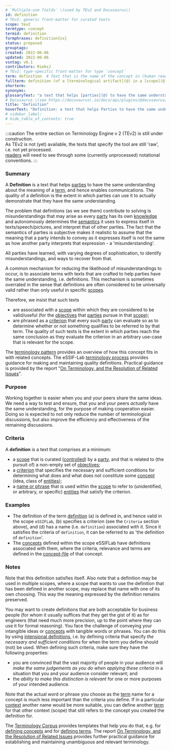 ```yaml
---
# `Multiple-use fields` \(used by TEv2 and Docusaurus\)
id: definition
# TEv2: generic front-matter for curated texts
scope: tev2
termtype: concept
termid: definition
formphrases: definition{ss}
status: proposed
grouptags:
created: 2022-06-06
updated: 2022-06-06
vsntag: v0.1
contributors: RieksJ
# TEv2: type-specific front-matter for type `concept`
term: definition  # Text that is the name of the concept in (human readable) texts.
fullterm: definition (of a [terminological artifact](@) in a [scope](@))
shorterm:
synonyms:
glossaryText: "a text that helps [parties](@) to have the same understanding about the meaning of (and [concepts](@) behind) a [term](@), ideally in such a way that these [parties](@) can determine whether or not they make the same distinction."
# Docusaurus \(see https://docusaurus\.io/docs/api/plugins/@docusaurus/plugin-content-docs#markdown-front-matter\):
title: "Definition"
hoverText: "Definition: a text that helps Parties to have the same understanding about the meaning of (and Concepts behind) a Term, ideally in such a way that these Parties can determine whether or not they make the same distinction."
# sidebar_label:
# hide_table_of_contents: true
---
```


:::caution
The entire section on Terminology Engine v 2 (TEv2) is still under construction.<br/>
As TEv2 is not (yet) available, the texts that specify the tool are still 'raw', i.e. not yet processed.<br/>[readers](@) will need to see through some (currently unprocessed) notational conventions.
:::

### Summary
A **Definition** is a text that helps [parties](@) to have the same understanding about the meaning of a [term](@), and hence enables communications. The quality of a definition is the extent in which parties can use it to actually demonstrate that they have the same understanding.

The problem that definitions (as we see them) contribute to solving is misunderstandings that may arise as every [party](@) has its own [knowledge](@) and autonomously determines the [semantics](@) it uses to express itself in texts/speech/pictures, and interpret that of other parties. The fact that the semantics of parties is subjective makes it realistic to assume that the meaning that a party intends to convey as it expresses itself is not the same as how another party interprets that expression - a 'misunderstanding'.

All parties have learned, with varying degrees of sophistication, to identify misunderstandings, and ways to recover from that.

A common mechanism for reducing the likelihood of misunderstandings to occur, is to associate terms with texts that are crafted to help parties have the same understanding, i.e. definitions. This mechanism is sometimes overrated in the sense that definitions are often considered to be universally valid rather than only useful in specific [scopes](@).

Therefore, we insist that such texts
- are associated with a [scope](@) within which they are considered to be valid/useful (for the [objectives](@) that [parties](@) pursue in that [scope](@));
- are phrased as a [criterion](https://www.lexico.com/definition/criterion) that every such [party](@) can evaluate so as to determine whether or not something qualifies to be referred to by that term.
The quality of such texts is the extent in which parties reach the same conclusion as they evaluate the criterion in an arbitrary use-case that is relevant for the scope.

The [terminology pattern](@) provides an overview of how this concept fits in with related concepts.
The eSSIF-Lab [terminology process](@) provides guidance for making and maintaining quality definitions.
Practical guidance is provided by the report "[On Terminology, and the Resolution of Related Issues](http://resolver.tudelft.nl/uuid:964a90da-da81-4d38-9f45-84f3f5fa96b3)".

### Purpose
Working together is easier when you and your peers share the same ideas. We need a way to test and ensure, that you and your peers _actually_ have the same understanding, for the purpose of making cooperation easier. Doing so is expected to not only reduce the number of terminological discussions, but also improve the efficiency and effectiveness of the remaining discussions.

### Criteria
A **definition** is a text that comprises at a minimum:
- a [scope](@) that is curated ([controlled](@)) by a [party](@), and that is related to (the pursuit of) a non-empty set of [objectives](@);
- a [criterion](https://www.lexico.com/definition/criterion) that specifies the necessary and sufficient conditions for determining what does and what does not constitute some [concept](@) (idea, class of [entities](@));
- a [name or phrase](@) that is used within the [scope](@) to refer to (unidentified, or arbitrary, or specific) [entities](@) that satisfy the criterion.

### Examples
- The definition of the term [definition](@) (a) is defined in, and hence valid in the scope `eSSIFLab`, (b) specifies a criterion (see the `Criteria` section above), and (d) has a name (i.e. `definition`) associated with it. Since it satisfies the criteria of `definition`, it can be referred to as 'the definition of `definition`'.
- The [concepts](@) defined within the scope eSSIFLab have definitions associated with them, where the criteria, relevance and terms are defined in the [concept-file](@) of that concept.

### Notes

Note that this definition satisfies itself. Also note that a definition may be used in multiple scopes, where a scope that wants to use the definition that has been defined in another scope, may replace that name with one of its own choosing. This way the meaning expressed by the definition remains preserved.

You may want to create definitions that are both acceptable for business people (for whom it usually suffices that they get the gist of it) as for engineers (that need much more precision, up to the point where they can use it for formal reasoning). You face the challenge of conveying your intangible ideas or [concepts](@) with tangible words or phrases. You can do this by using [intensional definitions](https://en.wikipedia.org/wiki/Extensional_and_intensional_definitions), i.e. by defining criteria that specify *the necessary and sufficient conditions* for when the term you define should (not) be used. When defining such criteria, make sure they have the following properties:

- you are convinced that the vast majority of people in your audience will *make the same judgements as you do when applying these criteria* in a situation that you and your audience consider relevant; and
- the *ability to make this distinction is relevant* for one or more purposes of your intended audience.

Note that the actual word or phrase you choose as the [term](@) name for a concept is much less important than the criteria you define. If in a particular [context](@) another name would be more suitable, you can define another [term](@) for that other context (scope) that still refers to the concept you created the definition for.

The [Terminology Corpus](@) provides templates that help you do that, e.g. for [defining concepts](@) and for [defining terms](@). The report [On Terminology, and the Resolution of Related Issues](http://resolver.tudelft.nl/uuid:964a90da-da81-4d38-9f45-84f3f5fa96b3) provides further practical guidance for establishing and maintaining unambiguous and relevant terminology.
